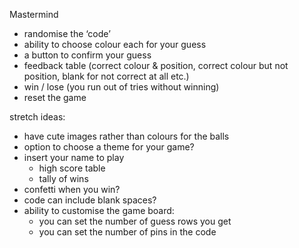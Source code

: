 Mastermind

-   randomise the ‘code’
-   ability to choose colour each for your guess
-   a button to confirm your guess
-   feedback table (correct colour & position, correct colour but not position, blank for not correct at all etc.)
-   win / lose (you run out of tries without winning)
-   reset the game

stretch ideas:

-   have cute images rather than colours for the balls
-   option to choose a theme for your game?
-   insert your name to play
    -   high score table
    -   tally of wins
-   confetti when you win?
-   code can include blank spaces?
-   ability to customise the game board:
    -   you can set the number of guess rows you get
    -   you can set the number of pins in the code
